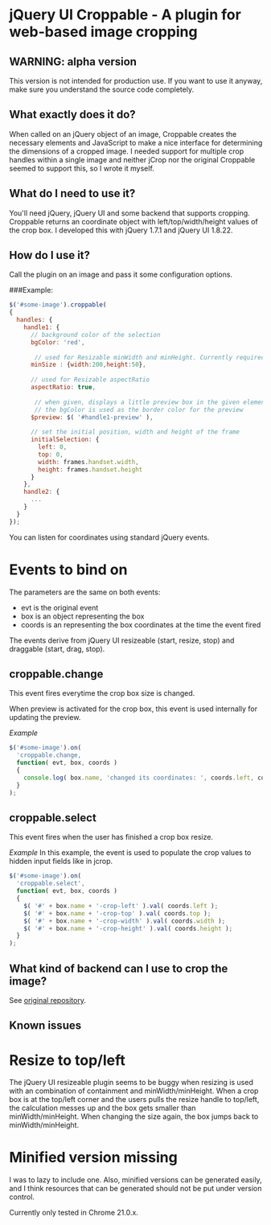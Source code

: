 # jQuery UI Croppable - A plugin for web-based image cropping

## WARNING: alpha version
This version is not intended for production use.
If you want to use it anyway, make sure you understand the source code completely.

## What exactly does it do?
When called on an jQuery object of an image, Croppable creates the necessary elements and JavaScript to make a nice interface for determining the dimensions of a cropped image. I needed support for multiple crop handles within a single image and neither jCrop nor the original Croppable seemed to support this, so I wrote it myself.

## What do I need to use it?
You'll need jQuery, jQuery UI and some backend that supports cropping. Croppable returns an coordinate object with left/top/width/height values of the crop box. I developed this with jQuery 1.7.1 and jQuery UI 1.8.22.

## How do I use it?
Call the plugin on an image and pass it some configuration options.

###Example:
```javascript
$('#some-image').croppable(
{
  handles: {
    handle1: {
      // background color of the selection
      bgColor: 'red',
      
       // used for Resizable minWidth and minHeight. Currently required.
      minSize : {width:200,height:50},
      
      // used for Resizable aspectRatio
      aspectRatio: true,
      
       // when given, displays a little preview box in the given element
       // the bgColor is used as the border color for the preview
      $preview: $( '#handle1-preview' ), 
      
      // set the initial position, width and height of the frame
      initialSelection: {
        left: 0,
        top: 0,
        width: frames.handset.width,
        height: frames.handset.height
      }
    },
    handle2: {
      ...
    }
  }
});
```

You can listen for coordinates using standard jQuery events.

# Events to bind on
The parameters are the same on both events:

* evt is the original event
* box is an object representing the box
* coords is an representing the box coordinates at the time the event fired

The events derive from jQuery UI resizeable (start, resize, stop) and draggable (start, drag, stop).

## croppable.change
This event fires everytime the crop box size is changed.

When preview is activated for the crop box, this event is used internally for updating the preview.

_Example_
```javascript
$('#some-image').on(
  'croppable.change,
  function( evt, box, coords )
  {
    console.log( box.name, 'changed its coordinates: ', coords.left, coords.top, coords.width, coords.height );
  }
);
```

## croppable.select
This event fires when the user has finished a crop box resize.

_Example_
In this example, the event is used to populate the crop values to hidden input fields like in jcrop.

```javascript
$('#some-image').on(
  'croppable.select',
  function( evt, box, coords )
  {
    $( '#' + box.name + '-crop-left' ).val( coords.left );
    $( '#' + box.name + '-crop-top' ).val( coords.top );
    $( '#' + box.name + '-crop-width' ).val( coords.width );
    $( '#' + box.name + '-crop-height' ).val( coords.height );
  }
);
```

## What kind of backend can I use to crop the image?
See [original repository](https://github.com/EvilScott/jquery-ui-croppable).

## Known issues
# Resize to top/left
The jQuery UI resizeable plugin seems to be buggy when resizing is used with an combination of containment and minWidth/minHeight.
When a crop box is at the top/left corner and the users pulls the resize handle to top/left, the calculation messes up and the box gets smaller than minWidth/minHeight. When changing the size again, the box jumps back to minWidth/minHeight.

# Minified version missing
I was to lazy to include one. Also, minified versions can be generated easily, and I think resources that can be generated should not be put under version control.

Currently only tested in Chrome 21.0.x.

